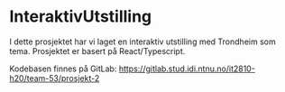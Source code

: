 # InteraktivUtstilling
I dette prosjektet har vi laget en interaktiv utstilling med Trondheim som tema. Prosjektet er basert på React/Typescript.

Kodebasen finnes på GitLab:
https://gitlab.stud.idi.ntnu.no/it2810-h20/team-53/prosjekt-2

